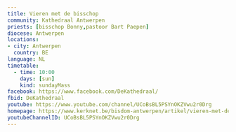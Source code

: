```yaml
---
title: Vieren met de bisschop
community: Kathedraal Antwerpen
priests: [bisschop Bonny,pastoor Bart Paepen]
diocese: Antwerpen
locations:
- city: Antwerpen
  country: BE
language: NL
timetable:
  - time: 10:00
    days: [sun]
    kind: sundayMass
facebook: https://www.facebook.com/DeKathedraal/
fbid: DeKathedraal
youtube: https://www.youtube.com/channel/UCoBsBL5PSYnOKZVwu2r0Drg
homepage: https://www.kerknet.be/bisdom-antwerpen/artikel/vieren-met-de-bisschop?microsite=203
youtubeChannelID: UCoBsBL5PSYnOKZVwu2r0Drg
---
```


